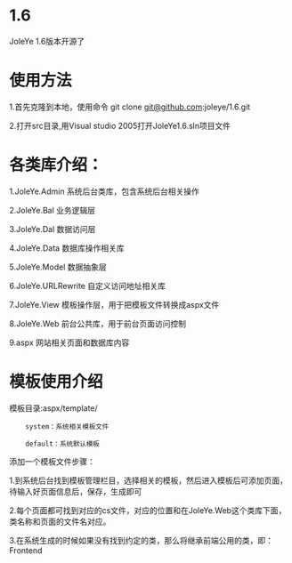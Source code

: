1.6
===

JoleYe 1.6版本开源了


使用方法
===
1.首先克隆到本地，使用命令 git clone git@github.com:joleye/1.6.git

2.打开src目录,用Visual studio 2005打开JoleYe1.6.sln项目文件



各类库介绍：
===
1.JoleYe.Admin 系统后台类库，包含系统后台相关操作

2.JoleYe.Bal 业务逻辑层

3.JoleYe.Dal 数据访问层

4.JoleYe.Data 数据库操作相关库

5.JoleYe.Model 数据抽象层

6.JoleYe.URLRewrite 自定义访问地址相关库

7.JoleYe.View 模板操作层，用于把模板文件转换成aspx文件

8.JoleYe.Web 前台公共库，用于前台页面访问控制

9.aspx 网站相关页面和数据库内容


模板使用介绍
===
模板目录:aspx/template/
	
		system：系统相关模板文件

		default：系统默认模板

添加一个模板文件步骤：

1.到系统后台找到模板管理栏目，选择相关的模板，然后进入模板后可添加页面，待输入好页面信息后，保存，生成即可

2.每个页面都可找到对应的cs文件，对应的位置和在JoleYe.Web这个类库下面，类名称和页面的文件名对应。

3.在系统生成的时候如果没有找到约定的类，那么将继承前端公用的类，即：Frontend


